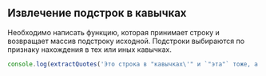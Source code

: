 ## Извлечение подстрок в кавычках

Необходимо написать функцию, которая принимает строку и возвращает массив подстроку исходной.
Подстроки выбираются по признаку нахождения в тех или иных кавычках.

```js
console.log(extractQuotes('Это строка в "кавычках\'" и `"эта"` тоже, а это "хитрая строка\\""')); // ["кавычках'", '"эта"', 'хитрая строка\\"']
```